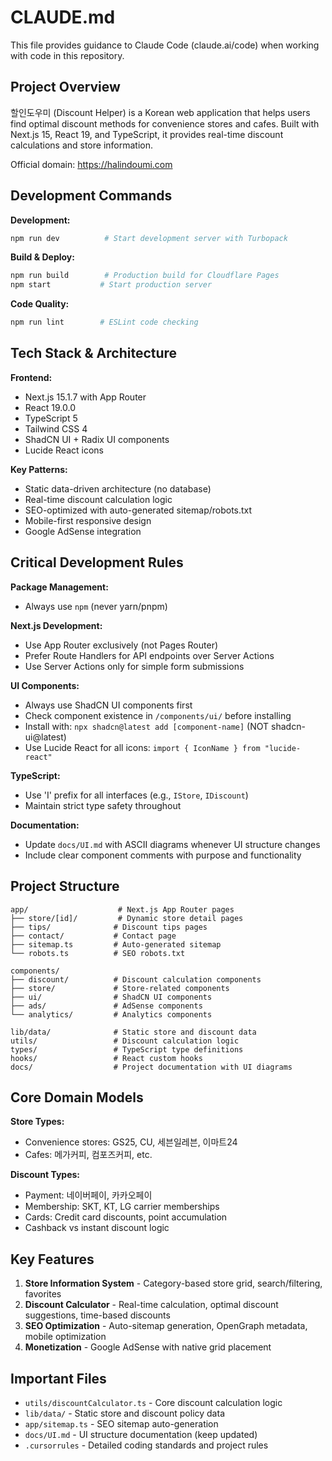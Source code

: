 # CLAUDE.md

This file provides guidance to Claude Code (claude.ai/code) when working with code in this repository.

## Project Overview

할인도우미 (Discount Helper) is a Korean web application that helps users find optimal discount methods for convenience stores and cafes. Built with Next.js 15, React 19, and TypeScript, it provides real-time discount calculations and store information.

Official domain: https://halindoumi.com

## Development Commands

**Development:**
```bash
npm run dev          # Start development server with Turbopack
```

**Build & Deploy:**
```bash
npm run build        # Production build for Cloudflare Pages
npm start           # Start production server
```

**Code Quality:**
```bash
npm run lint        # ESLint code checking
```

## Tech Stack & Architecture

**Frontend:**
- Next.js 15.1.7 with App Router
- React 19.0.0 
- TypeScript 5
- Tailwind CSS 4
- ShadCN UI + Radix UI components
- Lucide React icons

**Key Patterns:**
- Static data-driven architecture (no database)
- Real-time discount calculation logic
- SEO-optimized with auto-generated sitemap/robots.txt
- Mobile-first responsive design
- Google AdSense integration

## Critical Development Rules

**Package Management:**
- Always use `npm` (never yarn/pnpm)

**Next.js Development:**
- Use App Router exclusively (not Pages Router)
- Prefer Route Handlers for API endpoints over Server Actions
- Use Server Actions only for simple form submissions

**UI Components:**
- Always use ShadCN UI components first
- Check component existence in `/components/ui/` before installing
- Install with: `npx shadcn@latest add [component-name]` (NOT shadcn-ui@latest)
- Use Lucide React for all icons: `import { IconName } from "lucide-react"`

**TypeScript:**
- Use 'I' prefix for all interfaces (e.g., `IStore`, `IDiscount`)
- Maintain strict type safety throughout

**Documentation:**
- Update `docs/UI.md` with ASCII diagrams whenever UI structure changes
- Include clear component comments with purpose and functionality

## Project Structure

```
app/                    # Next.js App Router pages
├── store/[id]/         # Dynamic store detail pages
├── tips/              # Discount tips pages
├── contact/           # Contact page
├── sitemap.ts         # Auto-generated sitemap
└── robots.ts          # SEO robots.txt

components/
├── discount/          # Discount calculation components
├── store/             # Store-related components  
├── ui/                # ShadCN UI components
├── ads/               # AdSense components
└── analytics/         # Analytics components

lib/data/              # Static store and discount data
utils/                 # Discount calculation logic
types/                 # TypeScript type definitions
hooks/                 # React custom hooks
docs/                  # Project documentation with UI diagrams
```

## Core Domain Models

**Store Types:**
- Convenience stores: GS25, CU, 세븐일레븐, 이마트24
- Cafes: 메가커피, 컴포즈커피, etc.

**Discount Types:**
- Payment: 네이버페이, 카카오페이
- Membership: SKT, KT, LG carrier memberships
- Cards: Credit card discounts, point accumulation
- Cashback vs instant discount logic

## Key Features

1. **Store Information System** - Category-based store grid, search/filtering, favorites
2. **Discount Calculator** - Real-time calculation, optimal discount suggestions, time-based discounts
3. **SEO Optimization** - Auto-sitemap generation, OpenGraph metadata, mobile optimization
4. **Monetization** - Google AdSense with native grid placement

## Important Files

- `utils/discountCalculator.ts` - Core discount calculation logic
- `lib/data/` - Static store and discount policy data
- `app/sitemap.ts` - SEO sitemap auto-generation
- `docs/UI.md` - UI structure documentation (keep updated)
- `.cursorrules` - Detailed coding standards and project rules